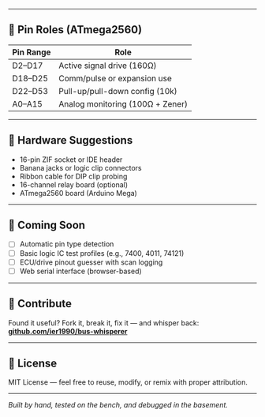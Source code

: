
---

## 🧠 Pin Roles (ATmega2560)

| Pin Range   | Role                        |
|-------------|-----------------------------|
| D2–D17      | Active signal drive (160Ω)  |
| D18–D25     | Comm/pulse or expansion use |
| D22–D53     | Pull-up/pull-down config (10k) |
| A0–A15      | Analog monitoring (100Ω + Zener) |

---

## 🔌 Hardware Suggestions

- 16-pin ZIF socket or IDE header
- Banana jacks or logic clip connectors
- Ribbon cable for DIP clip probing
- 16-channel relay board (optional)
- ATmega2560 board (Arduino Mega)

---

## 🚀 Coming Soon

- [ ] Automatic pin type detection
- [ ] Basic logic IC test profiles (e.g., 7400, 4011, 74121)
- [ ] ECU/drive pinout guesser with scan logging
- [ ] Web serial interface (browser-based)

---

## 🤝 Contribute

Found it useful? Fork it, break it, fix it — and whisper back:
**[github.com/ier1990/bus-whisperer](https://github.com/YOURNAME/bus-whisperer)**

---

## 📸 License

MIT License — feel free to reuse, modify, or remix with proper attribution.

---

*Built by hand, tested on the bench, and debugged in the basement.*
